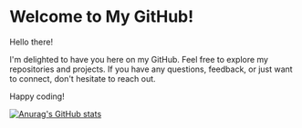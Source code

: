 # Welcome to My GitHub!
Hello there!

I'm delighted to have you here on my GitHub. Feel free to explore my repositories and projects. 
If you have any questions, feedback, or just want to connect, don't hesitate to reach out.

Happy coding!

[![Anurag's GitHub stats](https://github-readme-stats.vercel.app/api?username=code-geek15)](https://github.com/anuraghazra/github-readme-stats)
